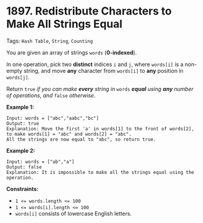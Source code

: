 # 1897. Redistribute Characters to Make All Strings Equal

Tags: `Hash Table`, `String`, `Counting`

You are given an array of strings `words` (**0-indexed**).

In one operation, pick two **distinct** indices `i` and `j`, where `words[i]` is a non-empty string, and move **any** character from `words[i]` to **any** position in `words[j]`.

Return `true` _if you can make **every** string in_ `words` _**equal** using **any** number of operations_, _and_ `false` _otherwise_.

**Example 1:**

```
Input: words = ["abc","aabc","bc"]
Output: true
Explanation: Move the first 'a' in words[1] to the front of words[2],
to make words[1] = "abc" and words[2] = "abc".
All the strings are now equal to "abc", so return true.
```

**Example 2:**

```
Input: words = ["ab","a"]
Output: false
Explanation: It is impossible to make all the strings equal using the operation.
```

**Constraints:**

*   `1 <= words.length <= 100`
*   `1 <= words[i].length <= 100`
*   `words[i]` consists of lowercase English letters.